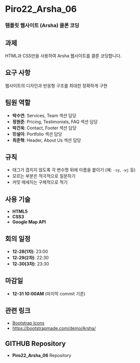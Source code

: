 # Piro22_Arsha_06

### 템플릿 웹사이트 (Arsha) 클론 코딩

## 과제
HTML과 CSS만을 사용하여 Arsha 웹사이트를 클론 코딩합니다.

## 요구 사항
웹사이트의 디자인과 반응형 구조를 최대한 정확하게 구현

## 팀원 역할
- **박수연**: Services, Team 섹션 담당
- **정원준**: Pricing, Testimonials, FAQ 섹션 담당
- **박건욱**: Contact, Footer 섹션 담당
- **민설아**: Portfolio 섹션 담당
- **최준혁**: Header, About Us 섹션 담당

## 규칙
- 태그가 겹치지 않도록 각 변수명 뒤에 이름을 붙이기 (예: `-sy`, `-wj` 등)
- 모르는 부분은 적극적으로 질문하기
- 커밋 메세지는 구체적으로 적기

## 사용 기술
- **HTML5**
- **CSS3**
- **Google Map API**

## 회의 일정
- **12-28(1차)**: 23:00
- **12-29(2차)**: 22:30
- **12-30(3차)**: 23:30

## 마감일
- **12-31 10:00AM** (마지막 commit 기준)

## 관련 링크
- [Bootstrap Icons](https://icons.getbootstrap.com/)
- https://bootstrapmade.com/demo/Arsha/

## GITHUB Repository
- **Piro22_Arsha_06** Repository

